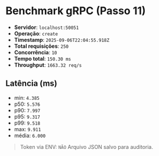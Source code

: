 # Benchmark gRPC (Passo 11)

- **Servidor**: `localhost:50051`
- **Operação**: `create`
- **Timestamp**: `2025-09-06T22:04:55.918Z`
- **Total requisições**: `250`
- **Concorrência**: `10`
- **Tempo total**: `150.30 ms`
- **Throughput**: `1663.32 req/s`

## Latência (ms)

- min: `4.385`
- p50: `5.576`
- p90: `7.997`
- p95: `9.317`
- p99: `9.518`
- max: `9.911`
- média: `6.000`

> Token via ENV: `NÃO`
> Arquivo JSON salvo para auditoria.
